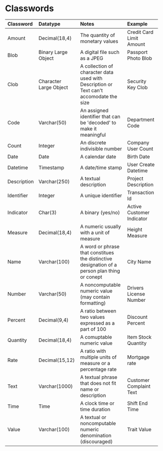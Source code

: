 # Classwords

| Classword   | Datatype               | Notes                                                                                         | Example
|:----------- | :--------------------- | :-------------------------------------------------------------------------------------------- | :------------------------ |
| Amount      | Decimal(18,4)          | The quantity of monetary values                                                               | Credit Card Limit Amount  |
| Blob        | Binary Large Object    | A digital file such as a JPEG                                                                 | Passport Photo Blob       |
| Clob        | Character Large Object | A collection of character data used with Description or Text can't accomodate the size        | Security Key Clob         |
| Code        | Varchar(50)            | An assigned identifier that can be 'decoded' to make it meaningful                            | Department Code           |
| Count       | Integer                | An discrete indivisible number                                                                | Company User Count        |
| Date        | Date                   | A calendar date                                                                               | Birth Date                |
| Datetime    | Timestamp              | A date/time stamp                                                                             | User Create Datetime      |
| Description | Varchar(250)           | A textual description                                                                         | Project Description       |
| Identifier  | Integer                | A unique identifier                                                                           | Transaction Id            |
| Indicator   | Char(3)                | A binary (yes/no)                                                                             | Active Customer Indicator |
| Measure     | Decimal(18,4)          | A numeric usually with a unit of measure                                                      | Height Measure            |
| Name        | Varchar(100)           | A word or phrase that constitues the distinctive designation of a person plan thing or conept | City Name                 |
| Number      | Varchar(50)            | A noncomputable numeric value (may contain formatting)                                        | Drivers License Number    |
| Percent     | Decimal(9,4)           | A ratio between two values expressed as a part of 100                                         | Discount Percent          |
| Quantity    | Decimal(18,4)          | A comuptable numeric value                                                                    | Item Stock Quantity       |
| Rate        | Decimal(15,12)         | A ratio with multiple units of measure or a percentage rate                                   | Mortgage rate             |
| Text        | Varchar(1000)          | A textual phrase that does not fit name or description                                        | Customer Complaint Text   |
| Time        | Time                   | A clock time or time duration                                                                 | Shift End Time            |
| Value       | Varchar(100)           | A textual or noncomputable numeric denomination (discouraged)                                 | Trait Value               |
